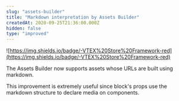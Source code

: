 ```yaml
---
slug: "assets-builder"
title: "Markdown interpretation by Assets Builder"
createdAt: 2020-09-25T21:36:00.000Z
hidden: false
type: "improved"
---
```


![https://img.shields.io/badge/-VTEX%20Store%20Framework-red](https://img.shields.io/badge/-VTEX%20Store%20Framework-red) 

The Assets Builder now supports assets whose URLs are built using markdown. 

This improvement is extremely useful since block's props use the markdown structure to declare media on components.